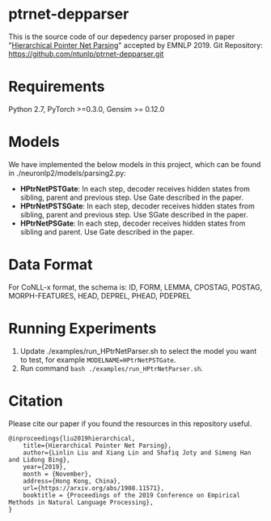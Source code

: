 # ptrnet-depparser
This is the source code of our depedency parser proposed in paper "[Hierarchical Pointer Net Parsing](https://arxiv.org/abs/1908.11571)" accepted by EMNLP 2019.
Git Repository: https://github.com/ntunlp/ptrnet-depparser.git

# Requirements
Python 2.7, PyTorch >=0.3.0, Gensim >= 0.12.0

# Models
We have implemented the below models in this project, which can be found in ./neuronlp2/models/parsing2.py:
- **HPtrNetPSTGate**: In each step, decoder receives hidden states from sibling, parent and previous step. Use Gate described in the paper.
- **HPtrNetPSTSGate**: In each step, decoder receives hidden states from sibling, parent and previous step. Use SGate described in the paper.
- **HPtrNetPSGate**: In each step, decoder receives hidden states from sibling and parent. Use Gate described in the paper.

# Data Format
For CoNLL-x format, the schema is:
ID, FORM, LEMMA, CPOSTAG, POSTAG, MORPH-FEATURES, HEAD, DEPREL, PHEAD, PDEPREL

# Running Experiments
1. Update ./examples/run_HPtrNetParser.sh to select the model you want to test, for example `MODELNAME=HPtrNetPSTGate`.
2. Run command `bash ./examples/run_HPtrNetParser.sh`.

# Citation
Please cite our paper if you found the resources in this repository useful.
```
@inproceedings{liu2019hierarchical,
    title={Hierarchical Pointer Net Parsing},
    author={Linlin Liu and Xiang Lin and Shafiq Joty and Simeng Han and Lidong Bing},
    year={2019},
    month = {November},
    address={Hong Kong, China},
    url={https://arxiv.org/abs/1908.11571},
    booktitle = {Proceedings of the 2019 Conference on Empirical Methods in Natural Language Processing},
}
```
